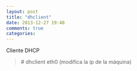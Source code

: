 ```yaml
---
layout: post
title: "dhclient"
date: 2013-12-27 19:40
comments: true
categories: 
---
```

Cliente DHCP

>\# dhclient eth0  (modifica la ip de la máquina)

